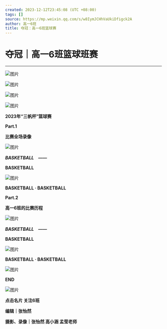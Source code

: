 ```yaml
---
created: 2023-12-12T23:45:08 (UTC +08:00)
tags: []
source: https://mp.weixin.qq.com/s/w8IymJCHhVaUkiDfigck2A
author: 高一6班
title: 夺冠：高一6班篮球赛
---
```


# 夺冠｜高一6班篮球班赛



---
![图片](640.png)

![图片](640.1.png)

![图片](640.2.png)

![图片](640.3.gif)

**2023年“三帆杯”篮球赛**

**Part.1**

**比赛全场录像**

![图片](640.4.gif)

_**BASKETBALL　——**_

**BASKETBALL**

![图片](640.3.gif)

**BASKETBALL · BASKETBALL**

**Part.2**

**高一6班的比赛历程**

![图片](svg%253E.svg)

_**BASKETBALL　——**_

**BASKETBALL**

![图片](svg%253E.svg)

**BASKETBALL · BASKETBALL**

![图片](svg%253E.svg)

**END**

![图片](svg%253E.svg)

**点击名片 关注6班**

**编辑｜张怡然**

**摄影、录像｜张怡然 高小涵 孟莹老师**
